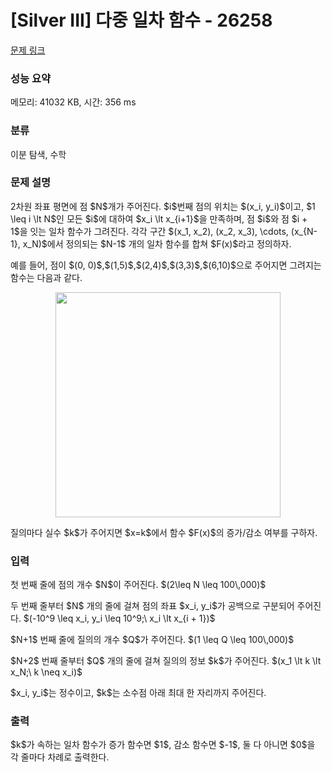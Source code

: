 # [Silver III] 다중 일차 함수 - 26258 

[문제 링크](https://www.acmicpc.net/problem/26258) 

### 성능 요약

메모리: 41032 KB, 시간: 356 ms

### 분류

이분 탐색, 수학

### 문제 설명

<p>2차원 좌표 평면에 점 $N$개가 주어진다. $i$번째 점의 위치는 $(x_i, y_i)$이고, $1 \leq i \lt N$인 모든 $i$에 대하여 $x_i \lt x_{i+1}$을 만족하며, 점 $i$와 점 $i + 1$을 잇는 일차 함수가 그려진다. 각각 구간 $(x_1, x_2), (x_2, x_3), \cdots, (x_{N-1}, x_N)$에서 정의되는 $N-1$ 개의 일차 함수를 합쳐 $F(x)$라고 정의하자.</p>

<p>예를 들어, 점이 $(0, 0)$,$(1,5)$,$(2,4)$,$(3,3)$,$(6,10)$으로 주어지면 그려지는 함수는 다음과 같다.</p>

<p style="text-align: center;"><img alt="" src="" style="width: 360px;"></p>

<p>질의마다 실수 $k$가 주어지면 $x=k$에서 함수 $F(x)$의 증가/감소 여부를 구하자.</p>

### 입력 

 <p>첫 번째 줄에 점의 개수 $N$이 주어진다. $(2\leq N \leq 100\,000)$</p>

<p>두 번째 줄부터 $N$ 개의 줄에 걸쳐 점의 좌표 $x_i, y_i$가 공백으로 구분되어 주어진다. $(-10^9 \leq x_i, y_i \leq 10^9;\ x_i \lt x_{i + 1})$</p>

<p>$N+1$ 번째 줄에 질의의 개수 $Q$가 주어진다. $(1 \leq Q \leq 100\,000)$</p>

<p>$N+2$ 번째 줄부터 $Q$ 개의 줄에 걸쳐 질의의 정보 $k$가 주어진다. $(x_1 \lt k \lt x_N;\ k \neq x_i)$</p>

<p>$x_i, y_i$는 정수이고, $k$는 소수점 아래 최대 한 자리까지 주어진다.</p>

### 출력 

 <p>$k$가 속하는 일차 함수가 증가 함수면 $1$, 감소 함수면 $-1$, 둘 다 아니면 $0$을 각 줄마다 차례로 출력한다.</p>

